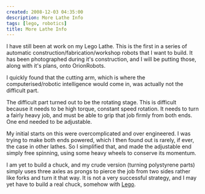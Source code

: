 ```yaml
---
created: 2008-12-03 04:35:00
description: More Lathe Info
tags: [lego, robotics]
title: More Lathe Info
---
```

I have still been at work on my Lego Lathe. This is the first in a series of automatic construction/fabrication/workshop robots that I want to build. It has been photographed during it's construction, and I will be putting those, along with it's plans, onto OrionRobots.

I quickly found that the cutting arm, which is where the computerised/robotic intelligence would come in, was actually not the difficult part.

The difficult part turned out to be the rotating stage. This is difficult because it needs to be high torque, constant speed rotation. It needs to turn a fairly heavy job, and must be able to grip that job firmly from both ends. One end needed to be adjustable.

My initial starts on this were overcomplicated and over engineered. I was trying to make both ends powered, which I then found out is rarely, if ever, the case in other lathes. So I simplified that, and made the adjustable end simply free spinning, using some heavy wheels to conserve its momentum.

I am yet to build a chuck, and my crude version (turning polystyrene parts) simply uses three axles as prongs to pierce the job from two sides rather like forks and turn it that way. It is not a very successful strategy, and I may yet have to build a real chuck, somehow with [Lego](Lego "The best known construction toy").
